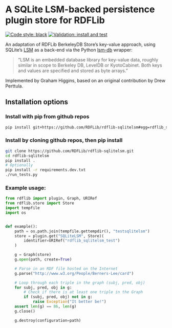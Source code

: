 # A SQLite LSM-backed persistence plugin store for RDFLib

[![Code style: black](https://img.shields.io/badge/code%20style-black-000000.svg)](https://github.com/psf/black) [![Validation: install and test](https://github.com/gjhiggins/rdflib-sqlitelsm/actions/workflows/validate.yaml/badge.svg)](https://github.com/gjhiggins/rdflib-sqlitelsm/actions/workflows/validate.yaml)


An adaptation of RDFLib BerkeleyDB Store’s key-value approach, using SQLite’s [LSM](https://sqlite.org/src4/doc/trunk/www/lsmusr.wiki) as a back-end via the Python [lsm-db](https://github.com/coleifer/python-lsm-db) wrapper:

> “LSM is an embedded database library for key-value data, roughly similar in scope to Berkeley DB, LevelDB or KyotoCabinet. Both keys and values are specified and stored as byte arrays.”

Implemented by Graham Higgins, based on an original contribution by Drew Perttula.


## Installation options

### Install with pip from github repos

```bash
pip install git+https://github.com/RDFLib/rdflib-sqlitelsm#egg=rdflib_sqlitelsm`
```

### Install by cloning github repos, then pip install

```bash
git clone https://github.com/RDFLib/rdflib-sqlitelsm.git
cd rdflib-sqlitelsm
pip install .
# Optionally
pip install -r requirements.dev.txt
./run_tests.py
```

### Example usage:

```python
from rdflib import plugin, Graph, URIRef
from rdflib.store import Store
import tempfile
import os


def example():
    path = os.path.join(tempfile.gettempdir(), "testsqlitelsm")
    store = plugin.get("SQLiteLSM", Store)(
        identifier=URIRef("rdflib_sqlitelsm_test")
    )

    g = Graph(store)
    g.open(path, create=True)

    # Parse in an RDF file hosted on the Internet
    g.parse("http://www.w3.org/People/Berners-Lee/card")

    # Loop through each triple in the graph (subj, pred, obj)
    for subj, pred, obj in g:
        # Check if there is at least one triple in the Graph
        if (subj, pred, obj) not in g:
            raise Exception("It better be!")
    assert len(g) == 86, len(g)
    g.close()

    g.destroy(configuration=path)
```


